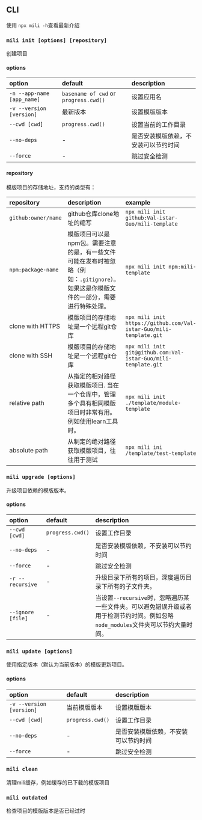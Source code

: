 ## CLI

使用 `npx mili -h`查看最新介绍

### `mili init [options] [repository]`

创建项目

#### options

 option                     | default                                | description
:---------------------------|:---------------------------------------|:--------------
 `-n --app-name [app_name]` | `basename of cwd` or `progress.cwd()`  | 设置应用名
 `-v --version [version]`   | 最新版本                                | 设置模版版本
 `--cwd [cwd]`              | `progress.cwd()`                       | 设置当前的工作目录
 `--no-deps`                | -                                      | 是否安装模版依赖，不安装可以节约时间
 `--force`                  | -                                      | 跳过安全检测

#### repository

模版项目的存储地址，支持的类型有：

 repository          | description                           | example
:--------------------|:--------------------------------------|:--------
 `github:owner/name` | github仓库clone地址的缩写 | `npx mili init github:Val-istar-Guo/mili-template`
 `npm:package-name`  | 模版项目可以是npm包。需要注意的是，有一些文件可能在发布时被忽略（例如：`.gitignore`）。如果这是你模版文件的一部分，需要进行特殊处理。| `npx mili init npm:mili-template`
 clone with HTTPS    | 模版项目的存储地址是一个远程git仓库 | `npx mili init https://github.com/Val-istar-Guo/mili-template.git`
 clone with SSH      | 模版项目的存储地址是一个远程git仓库 | `npx mili init git@github.com:Val-istar-Guo/mili-template.git`
 relative path       | 从指定的相对路径获取模版项目. 当在一个仓库中，管理多个具有相同模版项目时非常有用。例如使用learn工具时。 | `npx mili init ./template/module-template`
 absolute path       | 从制定的绝对路径获取模版项目，往往用于测试 | `npx mili ini /template/test-template`

### `mili upgrade [options]`

升级项目依赖的模版版本。

#### options

 option                     | default                                | description
:---------------------------|:---------------------------------------|:--------------
 `--cwd [cwd]`              | `progress.cwd()`                       | 设置工作目录
 `--no-deps`                | -                                      | 是否安装模版依赖，不安装可以节约时间
 `--force`                  | -                                      | 跳过安全检测
 `-r --recursive`           | -                                      | 升级目录下所有的项目，深度遍历目录下所有的子文件夹。
 `--ignore [file]`          | -                                      | 当设置`--recursive`时，忽略遍历某一些文件夹。可以避免错误升级或者用于检测节约时间。例如忽略`node_modules`文件夹可以节约大量时间。

### `mili update [options]`

使用指定版本（默认为当前版本）的模版更新项目。

#### options

 option                     | default              | description
:---------------------------|:---------------------|:--------------
 `-v --version [version]`   | 当前模版版本           | 设置模版版本
 `--cwd [cwd]`              | `progress.cwd()`     | 设置工作目录
 `--no-deps`                | -                    | 是否安装模版依赖，不安装可以节约时间
 `--force`                  | -                    | 跳过安全检测

### `mili clean`

清理mili缓存，例如缓存的已下载的模版项目

### `mili outdated`

检查项目的模版版本是否已经过时

